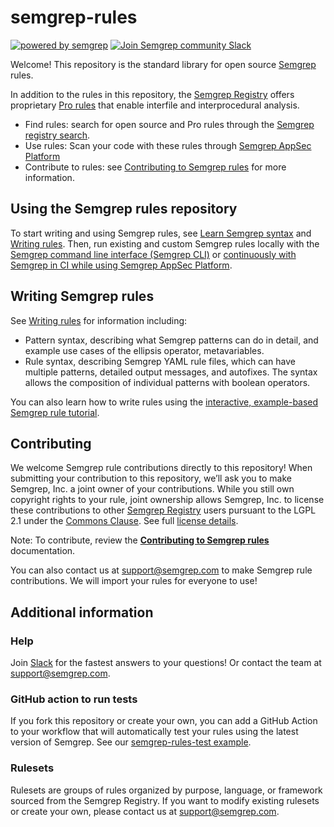 # semgrep-rules

[![powered by semgrep](https://img.shields.io/badge/powered%20by%20semgrep-2ACFA6)](https://semgrep.dev/)
<a href="https://go.semgrep.dev/slack">
<img src="https://img.shields.io/badge/community%20slack-3.5k%20members-green?style=flat-square" alt="Join Semgrep community Slack" />
</a>

Welcome! This repository is the standard library for open source [Semgrep](https://semgrep.dev/) rules.

In addition to the rules in this repository, the [Semgrep Registry](https://semgrep.dev/explore) offers proprietary [Pro rules](https://semgrep.dev/products/semgrep-code/pro-rules) that enable interfile and interprocedural analysis.

- Find rules: search for open source and Pro rules through the [Semgrep registry search](https://semgrep.dev/r).
- Use rules: Scan your code with these rules through [Semgrep AppSec Platform](https://semgrep.dev/login)
- Contribute to rules: see [Contributing to Semgrep rules](https://semgrep.dev/docs/contributing/contributing-to-semgrep-rules-repository/) for more information.

## Using the Semgrep rules repository

To start writing and using Semgrep rules, see [Learn Semgrep syntax](https://semgrep.dev/learn) and [Writing rules](https://semgrep.dev/docs/writing-rules/overview/). Then, run existing and custom Semgrep rules locally with the [Semgrep command line interface (Semgrep CLI)](https://semgrep.dev/docs/getting-started/) or [continuously with Semgrep in CI while using Semgrep AppSec Platform](https://semgrep.dev/docs/semgrep-app/getting-started-with-semgrep-app/).

## Writing Semgrep rules

See [Writing rules](https://semgrep.dev/docs/writing-rules/overview/) for information including:

- Pattern syntax, describing what Semgrep patterns can do in detail, and example use cases of the ellipsis operator, metavariables.
- Rule syntax, describing Semgrep YAML rule files, which can have multiple patterns, detailed output messages, and autofixes. The syntax allows the composition of individual patterns with boolean operators.

You can also learn how to write rules using the [interactive, example-based Semgrep rule tutorial](https://semgrep.dev/learn).

## Contributing

We welcome Semgrep rule contributions directly to this repository! When submitting your contribution to this repository, we’ll ask you to make Semgrep, Inc. a joint owner of your contributions. While you still own copyright rights to your rule, joint ownership allows Semgrep, Inc. to license these contributions to other [Semgrep Registry](https://semgrep.dev/r) users pursuant to the LGPL 2.1 under the [Commons Clause](https://commonsclause.com/). See full [license details](https://github.com/opengrep/opengrep-rules/blob/develop/LICENSE).

Note: To contribute, review the **[Contributing to Semgrep rules](https://semgrep.dev/docs/contributing/contributing-to-semgrep-rules-repository/)** documentation.

You can also contact us at support@semgrep.com to make Semgrep rule contributions. We will import your rules for everyone to use!

## Additional information

### Help

Join [Slack](https://go.semgrep.dev/slack) for the fastest answers to your questions! Or contact the team at support@semgrep.com.

### GitHub action to run tests

If you fork this repository or create your own, you can add a GitHub Action to your workflow that will automatically test your rules using the latest version of Semgrep. See our [semgrep-rules-test example](https://github.com/opengrep/opengrep-rules/blob/develop/.github/workflows/semgrep-rules-test.yml).

### Rulesets

Rulesets are groups of rules organized by purpose, language, or framework sourced from the Semgrep Registry. If you want to modify existing rulesets or create your own, please contact us at support@semgrep.com.
